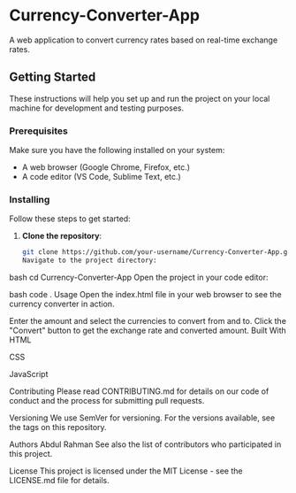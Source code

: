 # Currency-Converter-App
A web application to convert currency rates based on real-time exchange rates.

## Getting Started

These instructions will help you set up and run the project on your local machine for development and testing purposes.

### Prerequisites

Make sure you have the following installed on your system:
- A web browser (Google Chrome, Firefox, etc.)
- A code editor (VS Code, Sublime Text, etc.)

### Installing

Follow these steps to get started:

1. **Clone the repository**:
   ```bash
   git clone https://github.com/your-username/Currency-Converter-App.git
   Navigate to the project directory:

bash
cd Currency-Converter-App
Open the project in your code editor:

bash
code .
Usage
Open the index.html file in your web browser to see the currency converter in action.

Enter the amount and select the currencies to convert from and to. Click the "Convert" button to get the exchange rate and converted amount.
Built With
HTML

CSS

JavaScript

Contributing
Please read CONTRIBUTING.md for details on our code of conduct and the process for submitting pull requests.

Versioning
We use SemVer for versioning. For the versions available, see the tags on this repository.

Authors
Abdul Rahman
See also the list of contributors who participated in this project.

License
This project is licensed under the MIT License - see the LICENSE.md file for details.
